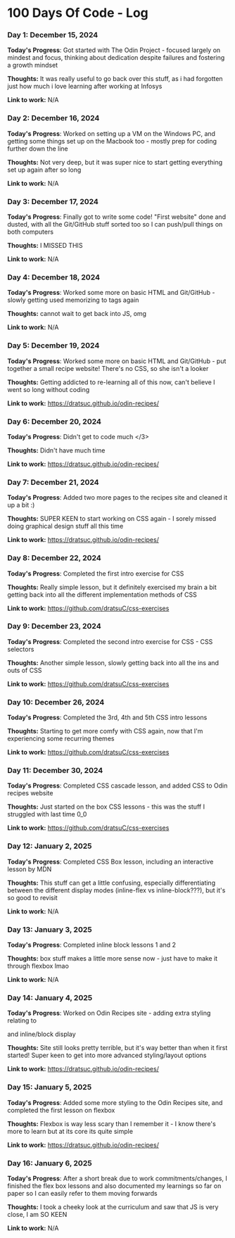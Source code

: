 # 100 Days Of Code - Log

### Day 1: December 15, 2024

**Today's Progress**: Got started with The Odin Project - focused largely on mindest and focus, thinking about dedication despite failures and fostering a growth mindset

**Thoughts:** It was really useful to go back over this stuff, as i had forgotten just how much i love learning after working at Infosys

**Link to work:** N/A


### Day 2: December 16, 2024

**Today's Progress**: Worked on setting up a VM on the Windows PC, and getting some things set up on the Macbook too - mostly prep for coding further down the line

**Thoughts:** Not very deep, but it was super nice to start getting everything set up again after so long

**Link to work:** N/A


### Day 3: December 17, 2024

**Today's Progress**: Finally got to write some code! "First website" done and dusted, with all the Git/GitHub stuff sorted too so I can push/pull things on both computers

**Thoughts:** I MISSED THIS

**Link to work:** N/A


### Day 4: December 18, 2024

**Today's Progress**: Worked some more on basic HTML and Git/GitHub - slowly getting used memorizing to tags again

**Thoughts:** cannot wait to get back into JS, omg

**Link to work:** N/A


### Day 5: December 19, 2024

**Today's Progress**: Worked some more on basic HTML and Git/GitHub - put together a small recipe website! There's no CSS, so she isn't a looker

**Thoughts:** Getting addicted to re-learning all of this now, can't believe I went so long without coding

**Link to work:** https://dratsuc.github.io/odin-recipes/


### Day 6: December 20, 2024

**Today's Progress**: Didn't get to code much </3>

**Thoughts:** Didn't have much time 

**Link to work:** https://dratsuc.github.io/odin-recipes/


### Day 7: December 21, 2024

**Today's Progress**: Added two more pages to the recipes site and cleaned it up a bit :)

**Thoughts:** SUPER KEEN to start working on CSS again - I sorely missed doing graphical design stuff all this time

**Link to work:** https://dratsuc.github.io/odin-recipes/


### Day 8: December 22, 2024

**Today's Progress**: Completed the first intro exercise for CSS

**Thoughts:** Really simple lesson, but it definitely exercised my brain a bit getting back into all the different implementation methods of CSS

**Link to work:** https://github.com/dratsuC/css-exercises


### Day 9: December 23, 2024

**Today's Progress**: Completed the second intro exercise for CSS - CSS selectors

**Thoughts:** Another simple lesson, slowly getting back into all the ins and outs of CSS

**Link to work:** https://github.com/dratsuC/css-exercises


### Day 10: December 26, 2024

**Today's Progress**: Completed the 3rd, 4th and 5th CSS intro lessons

**Thoughts:** Starting to get more comfy with CSS again, now that I'm experiencing some recurring themes

**Link to work:** https://github.com/dratsuC/css-exercises


### Day 11: December 30, 2024

**Today's Progress**: Completed CSS cascade lesson, and added CSS to Odin recipes website

**Thoughts:** Just started on the box CSS lessons - this was the stuff I struggled with last time 0_0

**Link to work:** https://github.com/dratsuC/css-exercises


### Day 12: January 2, 2025

**Today's Progress**: Completed CSS Box lesson, including an interactive lesson by MDN

**Thoughts:** This stuff can get a little confusing, especially differentiating between the different display modes (inline-flex vs inline-block???), but it's so good to revisit

**Link to work:** N/A


### Day 13: January 3, 2025

**Today's Progress**: Completed inline block lessons 1 and 2

**Thoughts:** box stuff makes a little more sense now - just have to make it through flexbox lmao

**Link to work:** N/A


### Day 14: January 4, 2025

**Today's Progress**: Worked on Odin Recipes site - adding extra styling relating to <div> and inline/block display

**Thoughts:** Site still looks pretty terrible, but it's way better than when it first started! Super keen to get into more advanced styling/layout options

**Link to work:** https://dratsuc.github.io/odin-recipes/


### Day 15: January 5, 2025

**Today's Progress**: Added some more styling to the Odin Recipes site, and completed the first lesson on flexbox

**Thoughts:** Flexbox is way less scary than I remember it - I know there's more to learn but at its core its quite simple

**Link to work:** https://dratsuc.github.io/odin-recipes/


### Day 16: January 6, 2025

**Today's Progress**: After a short break due to work commitments/changes, I finished the flex box lessons and also documented my learnings so far on paper so I can easily refer to them moving forwards

**Thoughts:** I took a cheeky look at the curriculum and saw that JS is very close, I am SO KEEN

**Link to work:** N/A
